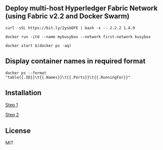 ## Deploy multi-host Hyperledger Fabric Network (using Fabric v2.2 and Docker Swarm)

`curl -sSL https://bit.ly/2ysbOFE | bash -s -- 2.2.2 1.4.9`

`docker run -itd --name mybusybox --network first-network busybox`

`docker start $(docker ps -aq)`

## Display container names in required format

`docker ps --format "table{{.ID}}\t{{.Names}}\t{{.Ports}}\t{{.RunningFor}}"`

## Installation
[Step 1](https://kctheservant.medium.com/multi-host-setup-with-raft-based-ordering-service-29730788b171) 

[Step 2](https://kctheservant.medium.com/multi-host-deployment-for-first-network-hyperledger-fabric-v2-273b794ff3d)

## License
MIT

